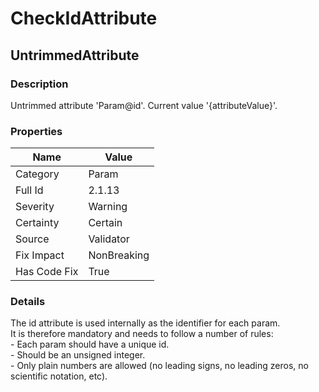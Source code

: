 ﻿---  
uid: Validator_2_1_13  
---

# CheckIdAttribute

## UntrimmedAttribute

### Description

Untrimmed attribute 'Param@id'. Current value '{attributeValue}'.

### Properties

| Name         | Value       |
| ------------ | ----------- |
| Category     | Param       |
| Full Id      | 2.1.13      |
| Severity     | Warning     |
| Certainty    | Certain     |
| Source       | Validator   |
| Fix Impact   | NonBreaking |
| Has Code Fix | True        |

### Details

The id attribute is used internally as the identifier for each param.  
It is therefore mandatory and needs to follow a number of rules:  
\- Each param should have a unique id.  
\- Should be an unsigned integer.  
\- Only plain numbers are allowed (no leading signs, no leading zeros, no scientific notation, etc).
